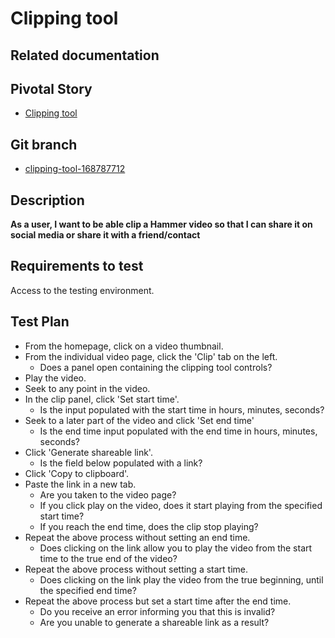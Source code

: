 <!-- Generate a new file using -->
<!-- sed -e "s/\Clipping tool/My story/" -e "s/\168787712/156128780/" -e "s/\clipping-tool-168787712/`git_current_branch`/g" template.md | tee "`git_current_branch`.md" -->

# Clipping tool

## Related documentation

## Pivotal Story

* [Clipping tool](https://www.pivotaltracker.com/story/show/168787712)

## Git branch

* [clipping-tool-168787712](https://github.com/HammerMuseum/hammer-video/tree/clipping-tool-168787712)

## Description
**As a user, I want to be able clip a Hammer video so that I can share it on social media or share it with a friend/contact**

## Requirements to test
Access to the testing environment.

## Test Plan
- From the homepage, click on a video thumbnail.
- From the individual video page, click the 'Clip' tab on the left.
  - Does a panel open containing the clipping tool controls?
- Play the video.
- Seek to any point in the video.
- In the clip panel, click 'Set start time'.
  - Is the input populated with the start time in hours, minutes, seconds?
- Seek to a later part of the video and click 'Set end time'
  - Is the end time input populated with the end time in hours, minutes, seconds? 
- Click 'Generate shareable link'.
  - Is the field below populated with a link?
- Click 'Copy to clipboard'.
- Paste the link in a new tab.
  - Are you taken to the video page?
  - If you click play on the video, does it start playing from the specified start time?
  - If you reach the end time, does the clip stop playing?
- Repeat the above process without setting an end time.
  - Does clicking on the link allow you to play the video from the start time to the true end of the video?
- Repeat the above process without setting a start time.
  - Does clicking on the link play the video from the true beginning, until the specified end time?
- Repeat the above process but set a start time after the end time.
  - Do you receive an error informing you that this is invalid?
  - Are you unable to generate a shareable link as a result?
  
